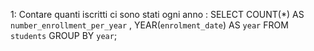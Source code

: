 1: Contare quanti iscritti ci sono stati ogni anno :
   SELECT COUNT(*) AS `number_enrollment_per_year` , YEAR(`enrolment_date`) AS `year`
   FROM `students`
   GROUP BY  `year`;
